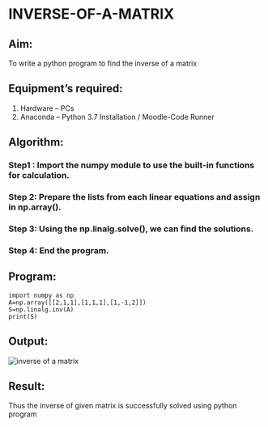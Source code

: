 # INVERSE-OF-A-MATRIX
## Aim:
To write a python program to find the inverse of a matrix
## Equipment’s required:
1. 	Hardware – PCs
2. 	Anaconda – Python 3.7 Installation / Moodle-Code Runner
## Algorithm:
### Step1 : Import the numpy module to use the built-in functions for calculation.
### Step 2: Prepare the lists from each linear equations and assign in np.array().
### Step 3: Using the np.linalg.solve(), we can find the solutions.
### Step 4: End the program.

## Program:
```
import numpy as np
A=np.array([[2,1,1],[1,1,1],[1,-1,2]])
S=np.linalg.inv(A)
print(S)
```
## Output:

![inverse of a matrix](https://user-images.githubusercontent.com/121418522/212115800-929e4a9c-2d34-4bbf-bf8d-c7efe39d3e8f.png)

## Result:
Thus the inverse of given matrix is successfully solved using python program

